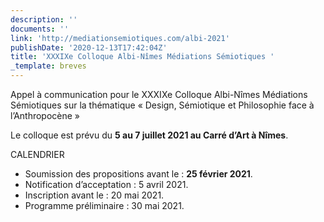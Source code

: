 ```yaml
---
description: ''
documents: ''
link: 'http://mediationsemiotiques.com/albi-2021'
publishDate: '2020-12-13T17:42:04Z'
title: 'XXXIXe Colloque Albi-Nîmes Médiations Sémiotiques '
_template: breves
---
```


Appel à communication pour le XXXIXe Colloque Albi-Nîmes Médiations Sémiotiques sur la thématique « Design, Sémiotique et Philosophie face à l’Anthropocène »

Le colloque est prévu du **5 au 7 juillet 2021 au Carré d’Art à Nîmes**.

CALENDRIER

* Soumission des propositions avant le : **25 février 2021**.
* Notification d’acceptation : 5 avril 2021.
* Inscription avant le : 20 mai 2021.
* Programme préliminaire : 30 mai 2021.
